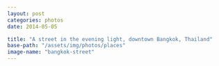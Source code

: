 ```yaml
---
layout: post
categories: photos
date: 2014-05-05

title: "A street in the evening light, downtown Bangkok, Thailand"
base-path: "/assets/img/photos/places"
image-name: "bangkok-street"
---
```

